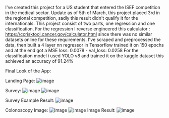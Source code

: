 I've created this project for a US student that entered the ISEF competition in the medical sector. Update as of 5th of March, this project placed 3rd in the regional competition, sadly this result didn't qualify it for the internationals.
This project consist of two parts, one regression and one classification. 
For the regression I reverse engineered this calculator : https://ccrisktool.cancer.gov/calculator.html since there was no similar datasets online for these requirements. 
I've scraped and preprocessed the data, then built a 4 layer nn regressor in Tensorflow trained it on 150 epochs and at the end got a  MSE loss: 0.0078 - val_loss: 0.0258
For the classification model i used YOLO v8 and trained it on the kaggle dataset this achieved an accuracy of 91.24%

Final Look of the App: 

Landing Page: 
![image](https://github.com/user-attachments/assets/b2fe5972-324f-450c-8816-e00b9be5b143)


Survey: 
![image](https://github.com/user-attachments/assets/a2abc403-6a6c-4a46-aac4-33ed9a5b01bf)
![image](https://github.com/user-attachments/assets/9e58dc0d-20e6-4028-b5df-cd409362886b)

Survey Example Result: 
![image](https://github.com/user-attachments/assets/d70d0ac3-7f47-41df-9e20-7ecb1eafb64d)


Colonoscopy Image: 
![image](https://github.com/user-attachments/assets/6b424bc1-17ab-47e9-bc2a-9ec6e17d39c6)
![image](https://github.com/user-attachments/assets/dbc3a68e-f63f-43b9-9ce2-ad486a35b9b4)
Image Result: 
![image](https://github.com/user-attachments/assets/6e01a09b-4b8e-419d-8577-1a9a3cec807f)
